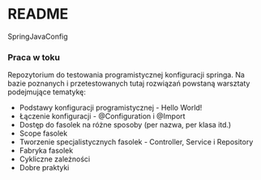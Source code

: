 # README
SpringJavaConfig

### Praca w toku
Repozytorium do testowania programistycznej konfiguracji springa. Na bazie poznanych i przetestowanych tutaj rozwiązań powstaną warsztaty podejmujące tematykę:

- Podstawy konfiguracji programistycznej - Hello World!
- Łączenie konfiguracji - @Configuration i @Import
- Dostęp do fasolek na różne sposoby (per nazwa, per klasa itd.)
- Scope fasolek
- Tworzenie specjalistycznych fasolek - Controller, Service i Repository
- Fabryka fasolek
- Cykliczne zależności
- Dobre praktyki